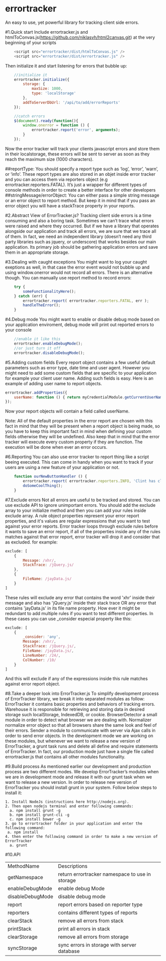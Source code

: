 errortracker
============

An easy to use, yet powerful library for tracking client side errors.

#1.Quick start
Include errortracker.js and htmlToConvas.js(https://github.com/niklasvh/html2canvas.git) at the very beginning of your scripts
```javascript
    <script src="errortracker/dist/htmlToConvas.js" />
    <script src="errortracker/dist/errortracker.js" />
```
Then initialize it and start listening for errors that bubble up:
```javascript
    //initialize it
    errortracker.initialize({
        storage: {
            maxSize: 1000,
            type: 'localStorage'
        },
        addToServerDbUrl: '/api/to/add/errorReports'
    });

    //catch errors
    $(document).ready(function(){
        window.onerror = function () {
            errortracker.report('error', arguments);
        }
    });
```
Now the error tracker will track your clients javascript errors and store them in their localstorage, these errors will be sent to server as soon as they reach the maximum size (1000 characters).

##reportType:
You should specify a report type such as ‘log’, ‘error’, ‘warn’, or ‘info’. These report types are also stored in an objet inside error tracker and you can access them via reporters object (e.g errortracker.reporters.FATAL).
It’s just a wrapper for different types of console methods in order to create a better interface for other developers
##stringMessage/errorObject:
You can either pass a simple string message or an error object to report method. But keep it in mind that if you pass an error object you will have a stackTrace property in your reports.

#2.Abstract View of ErrorTracker.js?
Tracking client side errors is a time consuming and also a boring task. Sometimes we can’t trace what errors were raised and where they occurred. But if we have a library that operates alongside our application and track all errors, we are sure that we trace all of them. In fact, we need an independent library (doesn’t need any third party libraries such as jquery, or underscore) that works besides our main application. Its primary job should be gathering application errors and save them in an appropriate storage.

#3.Dealing with caught exceptions
You might want to log your caught exeptions as well, in that case the error event would not bubble up and using window.onerror would not record all errors. There is an alternative though. You can manually use report method to record errors:
```javascript
    try {
        someFunctionalityHere();
    } catch (err) {
        errortracker.report( errortracker.reporters.FATAL, err );
        handleTheError();
    }
```

#4.Debug mode
You might want to enable or disable debug mode based on your application enviroment, debug mode will print out reported errors to your console
```javascript
    //enable it like this
    errortracker.enableDebugMode();
    //or just turn it off
    errortracker.disableDebugMode();  
```

#5.Adding custom fields
Every report object contains a few useful default parameters such as error type, date time and user agent. However you might need to add some custom fields that are specific to your application for example your client user name. Adding such fields is easy. Here is an example of adding user name to report objects.

```javascript
errortracker.addProperties({
	userName: function () { return myCredentialModule.getCurrentUserName() }
});
```
Now your report objects will contain a field called userName.

Note: All of the default properties in the error report are chosen with this fact in mind that they will be present when a report object is being made, so you have to keep this important fact in mind when defining your custom fields otherwise they will be undefined. Also keep that in mind that the error tracker will execute every custom property if they are function. The execution will be done when ever an error occurs.

#6.Reporting
You can also use error tracker to report thing like a script beeing executed. This can come in handy when you want to track if your users are using a new feature of your application or not. 
```javascript
    function ourNewButtonHandler () {
        errortracker.report( errortracker.reporters.INFO, 'Clint has clicked on that new button' );
        doSomeCoolThing();
    }
```
#7.Exclude errors
Not all errors are useful to be tracked and stored. You can use exclude API to ignore unimportant errors. You should add the exclude array to your initialize method and then you can add your rules inside exclude array. A rule object properties represent your error report properties, and it's values are regular expressions that you want to test against your error reports. Error tracker loops through exclude rules before it wants to save an error report, if all of the properties inside any of the rules matches against that error report, error tracker will drop it and consider that as excluded. for example: 

```javascript		
exclude: [
    { 
        Message: /xhr/,
        StackTrace: /jQuery.js/
    },
    {
        FileName: /jayData.js/
    }
]
```
These rules will exclude any error that contains the word 'xhr' inside their message and also has 'jQuery.js' inside their stack trace OR any error that contains 'jayData.js' in its file name property. How ever it might be redundant to add multiple rules if you want to test different properties. In these cases you can use _consider especial property like this: 

```javascript
exclude: [
    { 
        _consider: 'any',
        Message: /xhr/,
        StackTrace: /jQuery.js/,
        FileName: /jayData.js/,
        LineNumber: /24/,
        ColNumber: /10/
    }
]
```
And this will exclude if any of the expressions inside this rule matches against error report object. 


#8.Take a deeper look into ErrorTracker.js
To simplify development process of ErrorTracker library, we break it into separated modules as follow:
ErrorTracker
it contains basic properties and behaviors of tracking errors.
Warehouse
it is responsible for retrieving and storing data in desired storage such localStorage, IndexedDB, or cookie.
BrowserDetector
a small module in order to detect what browser we are dealing with.
Normalizer
normalize error object so that all browsers share the same look and feel of their errors.
Sender
a module to communicate with server via Ajax calls in order to send error objects.
In the development mode we are working on these modules, but whenever we want to release a new version of ErrorTracker, a grunt task runs and delete all define and require statements of ErrorTracker. In fact, our production mode just have a single file called errortracker.js that contains all other modules functionality.

#9.Build process
As mentioned earlier our development and production process are two different modes. We develop ErrorTracker’s modules when we are in development mode and release it with our grunt task when we want to release a new version. In order to release new version of ErrorTracker you should install grunt in your system. Follow below steps to install it:

	1. Install NodeJs (instructions here http://nodejs.org).
	2. Then open nodejs terminal and enter following commands:
	  a. npm install grunt -g
	  b. npm install grunt-cli -g
	  c. npm install bower -g
	3. go to errortracker folder in your application and enter the following command:
	 a. npm install
	4. then enter the following command in order to make a new version of ErrorTracker
	  a. grunt

#10.API
<table>
    <tr>
        <td>MethodName</td>
        <td>Descriptions</td>
    </tr>
    <tr>
        <td>getNamespace</td>
        <td>return errortracker namespace to use in storage</td>
    </tr>
    <tr>
        <td>enableDebugMode</td>
        <td>enable debug Mode</td>
    </tr>
    <tr>
        <td>disableDebugMode</td>
        <td>disable debug mode</td>
    </tr>
    <tr>
        <td>report</td>
        <td>report errors based on reporter type</td>
    </tr>
    <tr>
        <td>reporters</td>
        <td>contains different types of reports</td>
    </tr>
    <tr>
        <td>clearStack</td>
        <td>remove all errors from stack</td>
    </tr>
    <tr>
        <td>printStack</td>
        <td>print all errors in stack</td>
    </tr>
    <tr>
        <td>clearStorage</td>
        <td>remove all errors from storage</td>
    </tr>
    <tr>
        <td>syncStorage</td>
        <td>sync errors in storage with server database</td>
    </tr>
</table>
